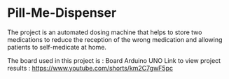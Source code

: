 # Pill-Me-Dispenser
The project is an automated dosing machine that helps to store two medications to reduce the reception of the wrong medication and allowing patients to self-medicate at home.

The board used in this project is : Board Arduino UNO
Link to view project results : https://www.youtube.com/shorts/km2C7gwF5pc
